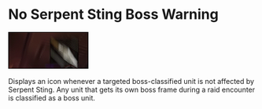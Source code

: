 # No Serpent Sting Boss Warning

![Time In Combat](/.assets/nossboss.gif)

Displays an icon whenever a targeted boss-classified unit is not affected by Serpent Sting. Any unit that gets its own boss frame during a raid encounter is classified as a boss unit.